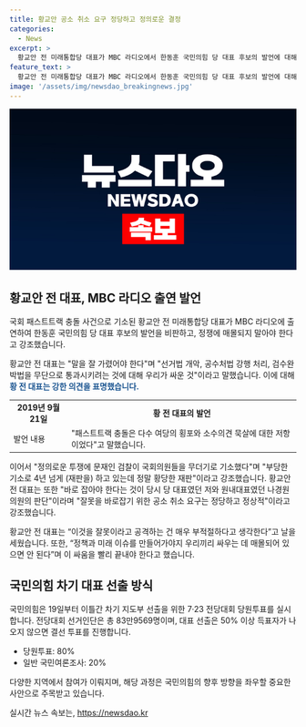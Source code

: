 ```yaml
---
title: 황교안 공소 취소 요구 정당하고 정의로운 결정
categories:
  - News
excerpt: >
  황교안 전 미래통합당 대표가 MBC 라디오에서 한동훈 국민의힘 당 대표 후보의 발언에 대해 비판했다. 황 전 대표는 공소 취소를 요구하는 발언을 옹호하며 정당성을 강조하고, 당 내에서의 논란에 대응하고자 했다. 또한, 국민의힘 차기 대표 선출을 위한 전당대회가 다가오고 있어 이번 싸움을 조속히 마무리 지어야 한다는 메시지를 전했다. 기사로 이어질 핵심 포인트를 간결하게 요약했다.
feature_text: >
  황교안 전 미래통합당 대표가 MBC 라디오에서 한동훈 국민의힘 당 대표 후보의 발언에 대해 비판했다. 황 전 대표는 공소 취소를 요구하는 발언을 옹호하며 정당성을 강조하고, 당 내에서의 논란에 대응하고자 했다. 또한, 국민의힘 차기 대표 선출을 위한 전당대회가 다가오고 있어 이번 싸움을 조속히 마무리 지어야 한다는 메시지를 전했다. 기사로 이어질 핵심 포인트를 간결하게 요약했다.
image: '/assets/img/newsdao_breakingnews.jpg'
---
```


<p><img src="/assets/img/newsdao_breakingnews.jpg" alt="cryptoinkorea 속보" /></p>

<h2 data-ke-size="size26">황교안 전 대표, MBC 라디오 출연 발언</h2>

<p>국회 패스트트랙 충돌 사건으로 기소된 황교안 전 미래통합당 대표가 MBC 라디오에 출연하여 한동훈 국민의힘 당 대표 후보의 발언을 비판하고, 정쟁에 매몰되지 말아야 한다고 강조했습니다.</p>

<p data-ke-size="size16">황교안 전 대표는 "말을 잘 가렸어야 한다"며 "선거법 개악, 공수처법 강행 처리, 검수완박법을 무단으로 통과시키려는 것에 대해 우리가 싸운 것"이라고 말했습니다. 이에 대해 <b><span style="color: #1a5490;">황 전 대표는 강한 의견을 표명했습니다.</span></b></p>

<table>
  <tr>
    <td style="text-align: center; height: 17px;"><b>2019년 9월21일</b></td>
    <td style="text-align: center; height: 17px;"><b>황 전 대표의 발언</b></td>
  </tr>
  <tr>
    <td style="text-align: left;">발언 내용</td>
    <td style="text-align: left;">"패스트트랙 충돌은 다수 여당의 횡포와 소수의견 묵살에 대한 저항이었다"고 말했습니다.</td>
  </tr>
</table>

<p>이어서 "정의로운 투쟁에 문재인 검찰이 국회의원들을 무더기로 기소했다"며 "부당한 기소로 4년 넘게 (재판을) 하고 있는데 정말 황당한 재판"이라고 강조했습니다. 황교안 전 대표는 또한 "바로 잡아야 한다는 것이 당시 당 대표였던 저와 원내대표였던 나경원 의원의 판단"이라며 "잘못을 바로잡기 위한 공소 취소 요구는 정당하고 정상적"이라고 강조했습니다.</p>

<p data-ke-size="size16">황교안 전 대표는 “이것을 잘못이라고 공격하는 건 매우 부적절하다고 생각한다”고 날을 세웠습니다. 또한, “정책과 미래 이슈를 만들어가야지 우리끼리 싸우는 데 매몰되어 있으면 안 된다”며 이 싸움을 빨리 끝내야 한다고 했습니다.</p>

<h2 data-ke-size="size26">국민의힘 차기 대표 선출 방식</h2>

<p>국민의힘은 19일부터 이틀간 차기 지도부 선출을 위한 7·23 전당대회 당원투표를 실시합니다. 전당대회 선거인단은 총 83만9569명이며, 대표 선출은 50% 이상 득표자가 나오지 않으면 결선 투표를 진행합니다.</p>

<ul>
  <li>당원투표: 80%</li>
  <li>일반 국민여론조사: 20%</li>
</ul>

<p>다양한 지역에서 참여가 이뤄지며, 해당 과정은 국민의힘의 향후 방향을 좌우할 중요한 사안으로 주목받고 있습니다.</p>
실시간 뉴스 속보는, <a href="https://newsdao.kr" rel="dofollow">https://newsdao.kr</a>


